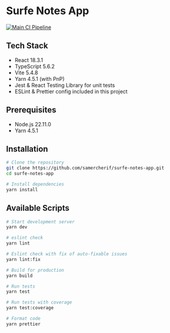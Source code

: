 # Surfe Notes App

[![Main CI Pipeline](https://github.com/samercherif/surfe-notes-app/actions/workflows/main.yml/badge.svg)](https://github.com/samercherif/surfe-notes-app/actions/workflows/main.yml)

## Tech Stack

- React 18.3.1
- TypeScript 5.6.2
- Vite 5.4.8
- Yarn 4.5.1 (with PnP)
- Jest & React Testing Library for unit tests
- ESLint & Prettier config included in this project

## Prerequisites

- Node.js 22.11.0
- Yarn 4.5.1

## Installation

```bash
# Clone the repository
git clone https://github.com/samercherif/surfe-notes-app.git
cd surfe-notes-app

# Install dependencies
yarn install
```

## Available Scripts

```bash
# Start development server
yarn dev

# eslint check
yarn lint

# Eslint check with fix of auto-fixable issues
yarn lint:fix

# Build for production
yarn build

# Run tests
yarn test

# Run tests with coverage
yarn test:coverage

# Format code
yarn prettier
```
